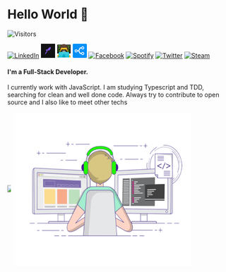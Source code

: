 # Hello World 👋

![Visitors](https://komarev.com/ghpvc/?username=cristuker&color=blueviolet&label=Visitors)

<div>

<a href="https://linkedin.com/in/cristian-silva-dev"><img alt="LinkedIn" title="LinkedIn" height="32" width="32" src="https://raw.githubusercontent.com/peterthehan/peterthehan/master/assets/linkedin.svg"></a>
<a href="https://app.rocketseat.com.br/me/cristuker"><img alt="Rocketseat" title="Rocketseat" height="32" width="32" src="https://raw.githubusercontent.com/Cristuker/Cristuker/master/assets/icons/rocketseat_icon.jpg"></a>
<a href="http://cristuker.github.io/"><img alt="man technologist" title="Portifólio" height="32" width="32" src="https://raw.githubusercontent.com/Cristuker/Cristuker/master/assets/icons/tech-guy.jpeg"></a>
<a href="https://stackshare.io/Cristuker/my-stack"><img alt="Stackshare" title="My stackshare" height="32" width="32" src="https://raw.githubusercontent.com/Cristuker/Cristuker/master/assets/icons/stack.png"></a>
<a href="https://facebook.com/peterthehan"><img alt="Facebook" title="Facebook" height="32" width="32" src="https://raw.githubusercontent.com/peterthehan/peterthehan/master/assets/facebook.svg"></a>
<a href="https://open.spotify.com/user/cristian123105"><img alt="Spotify" title="Spotify" height="32" width="32" src="https://raw.githubusercontent.com/peterthehan/peterthehan/master/assets/spotify.svg"></a>
<a href="https://twitter.com/tukeer01"><img alt="Twitter" title="Twitter" height="32" width="32" src="https://raw.githubusercontent.com/peterthehan/peterthehan/master/assets/twitter.svg"></a>
<a href="https://steamcommunity.com/id/kriz1100"><img alt="Steam" title="Steam" height="32" width="32" src="https://raw.githubusercontent.com/peterthehan/peterthehan/master/assets/steam.svg"></a>

</div>

#### I'm a Full-Stack Developer.

<p align="left" >
I currently work with JavaScript. I am studying Typescript and TDD, searching for clean and well done code. Always try to contribute to open source and I also like to meet other techs
</p>
<div style="display:flex; align-items: center;">

<a href="https://open.spotify.com/user/cristian123105" target="blank" >
<img src="https://novatorem.cristuker.vercel.app/api/spotify.py" style="max-width: 50%;">
</a>
<img src="https://raw.githubusercontent.com/Cristuker/Cristuker/master/assets/programming.gif" height="350" width="400">

</div>
